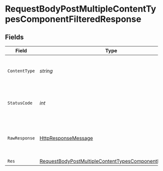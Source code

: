 # RequestBodyPostMultipleContentTypesComponentFilteredResponse


## Fields

| Field                                                                                                                                         | Type                                                                                                                                          | Required                                                                                                                                      | Description                                                                                                                                   |
| --------------------------------------------------------------------------------------------------------------------------------------------- | --------------------------------------------------------------------------------------------------------------------------------------------- | --------------------------------------------------------------------------------------------------------------------------------------------- | --------------------------------------------------------------------------------------------------------------------------------------------- |
| `ContentType`                                                                                                                                 | *string*                                                                                                                                      | :heavy_check_mark:                                                                                                                            | HTTP response content type for this operation                                                                                                 |
| `StatusCode`                                                                                                                                  | *int*                                                                                                                                         | :heavy_check_mark:                                                                                                                            | HTTP response status code for this operation                                                                                                  |
| `RawResponse`                                                                                                                                 | [HttpResponseMessage](https://learn.microsoft.com/en-us/dotnet/api/system.net.http.httpresponsemessage?view=net-5.0)                          | :heavy_minus_sign:                                                                                                                            | Raw HTTP response; suitable for custom response parsing                                                                                       |
| `Res`                                                                                                                                         | [RequestBodyPostMultipleContentTypesComponentFilteredRes](../../models/operations/RequestBodyPostMultipleContentTypesComponentFilteredRes.md) | :heavy_minus_sign:                                                                                                                            | OK                                                                                                                                            |